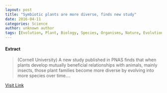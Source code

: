 ```yaml
---
layout: post
title: "Symbiotic plants are more diverse, finds new study"
date: 2016-04-11
categories: Science
author: unknown author
tags: [Evolution, Plant, Biology, Species, Organisms, Nature, Evolutionary biology, Life sciences, Biological evolution, Science]
---
```





#### Extract
>(Cornell University) A new study published in PNAS finds that when plants develop mutually beneficial relationships with animals, mainly insects, those plant families become more diverse by evolving into more species over time....



[Visit Link](http://www.eurekalert.org/pub_releases/2014-11/cu-spa111314.php)


